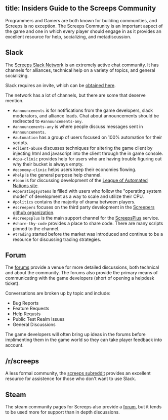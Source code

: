 title: Insiders Guide to the Screeps Community
---

Programmers and Gamers are both known for building communities, and Screeps is no exception. The Screeps Community is an important aspect of the game and one in which every player should engage in as it provides an excellent resource for help, socializing, and metadiscussion.


## Slack

The [Screeps Slack Network](https://screeps.slack.com) is an extremely active chat community. It has channels for alliances, technical help on a variety of topics, and general socializing.

Slack requires an invite, which can be [obtained here](http://chat.screeps.com/).

The network has a lot of channels, but there are some that deserve mention.

* `#announcements` is for notifications from the game developers, slack moderators, and alliance leads. Chat about announcements should be redirected to `#announcements-any`.
* `#announcements-any` is where people discuss messages sent in `#announcements`.
* `#automation` has a group of users focused on 100% automation for their scripts.
* `#client-abuse` discusses techniques for altering the game client by injecting html and javascript into the client through the in game console.
* `#cpu-clinic` provides help for users who are having trouble figuring out why their bucket is always empty.
* `#economy-clinic` helps users keep their economies flowing.
* `#help` is the general purpose help channel.
* `#loan` is for discussing development of the [League of Automated Nations site](http://www.leagueofautomatednations.com/).
* `#operatingsystems` is filled with users who follow the "operating system model" of development as a way to scale and utilize their CPU.
* `#politics` contains the majority of drama between players.
* `#screepers` focuses on the third party development in the [Screepers github organization](https://github.com/screepers).
* `#screepsplus` is the main support channel for the [ScreepsPlus](https://screepspl.us/) service.
* `#share-thy-code` provides a place to share code. There are many scripts pinned to the channel.
* `#trading` started before the market was introduced and continue to be a resource for discussing trading strategies.


## Forum

The [forums](http://support.screeps.com/hc/en-us/community/topics) provide a venue for more detailed discussions, both technical and about the community. The forums also provide the primary means of communicating with the game developers (short of opening a helpdesk ticket).

Conversations are broken up by topic and include:

* Bug Reports
* Feature Requests
* Help Requsts
* Public Test Realm Issues
* General Discussions

The game developers will often bring up ideas in the forums before implimenting them in the game world so they can take player feedback into account.


## /r/screeps

A less formal community, the [screeps subreddit](https://www.reddit.com/r/screeps/) provides an excellent resource for assistence for those who don't want to use Slack.


## Steam

The steam community pages for Screeps also provide a [forum](https://steamcommunity.com/app/464350/discussions/), but it tends to be used more for support than in depth discussions.
